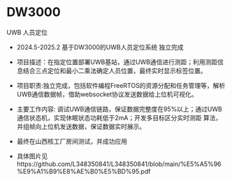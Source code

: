 # DW3000
UWB 人员定位

- 2024.5-2025.2 基于DW3000的UWB人员定位系统 独立完成 
- 项目描述：在指定位置部署UWB基站，通过UWB通信进行测距；利用测距信息结合三点定位和最小二乘法确定人员位置，最终实时显示标签位置。 
- 项目职责:独立完成，包括软件编程FreeRTOS的资源分配和任务管理等，解析UWB通信数据帧，借助websocket协议发送数据给上位机可视化。 
- 主要工作内容: 调试UWB通信链路，保证数据完整度在95%以上；通过UWB通信状态机，实现休眠状态功耗低于2mA；开发多目标区分实时测距 算法，并组帧向上位机发送数据，保证数据实时展示。 

- 最终在山西核工厂房间测试，并成功应用

- 具体图片见https://github.com/L348350841/L348350841/blob/main/%E5%A5%96%E9%A1%B9%E8%AE%B0%E5%BD%95.pdf